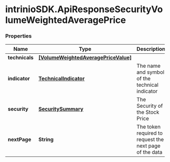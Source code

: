 # intrinioSDK.ApiResponseSecurityVolumeWeightedAveragePrice

### Properties
Name | Type | Description | Notes
------------ | ------------- | ------------- | -------------
**technicals** | [**[VolumeWeightedAveragePriceValue]**](VolumeWeightedAveragePriceValue.md) |  | [optional] 
**indicator** | [**TechnicalIndicator**](TechnicalIndicator.md) | The name and symbol of the technical indicator | [optional] 
**security** | [**SecuritySummary**](SecuritySummary.md) | The Security of the Stock Price | [optional] 
**nextPage** | **String** | The token required to request the next page of the data | [optional] 


